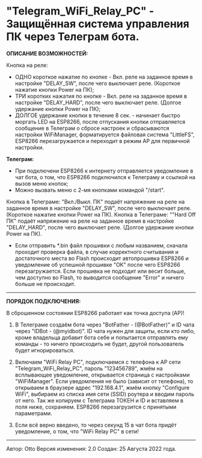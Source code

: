 # "Telegram_WiFi_Relay_PC" - Защищённая система управления ПК через Телеграм бота.


  **ОПИСАНИЕ ВОЗМОЖНОСТЕЙ:**
  
  Кнопка на реле:
  - ОДНО короткое нажатие по кнопке - Вкл. реле на заданное время в настройке "DELAY_SW", после чего выключает реле. (Короткое нажатие кнопки Power на ПК);
  - ТРИ коротких нажатия по кнопке - Вкл. реле на заданное время в настройке "DELAY_HARD", после чего выключает реле. (Долгое удержание кнопки Power на ПК);
  - ДОЛГОЕ удержание кнопки в течение 8 сек. - начинает быстро моргать LED на ESP8266, после отпускания кнопки отправляется сообщение в Телеграм о сбросе настроек
  и сбрасываются настройки WiFiManager, форматируется файловая система "LittleFS", ESP8266 перезагружается и переходит в режим AP для первичной настройки.
  
  **Телеграм:**
  - При подключени ESP8266 к интернету отправляется уведомление в чат бота, о том, что ESP8266 подключился к Телеграму и ссылкой на вызов меню кнопок;
  - Можно вызвать меню с 2-мя кнопками командой "/start".

  Кнопка в Телеграме: "Вкл./Выкл. ПК" подаёт напряжение на реле на заданное время в настройке "DELAY_SW", после чего выключает реле. (Короткое нажатие кнопки Power на ПК).
  Кнопка в Телеграме: ""Hard Off ПК" подаёт напряжение на реле на заданное время в настройке "DELAY_HARD", после чего выключает реле. (Долгое удержание кнопки Power на ПК).

  - Если отправить *.bin файл прошивки с любым названием, сначала проходит проверка файла, в случае корректного считывания и достаточного места во Flash происходит
  автопрошивка ESP8266 и уведомление об успешной прошивке "OK" после чего ESP8266 перезагружается.
  Если прошивка не подходит или весит больше, чем доступно во Flash, то выводится сообщение "Error" и ничего больше не происходит.

******************************************

  **ПОРЯДОК ПОДКЛЮЧЕНИЯ:**
  
  В сброшенном состоянии ESP8266 работает как точка доступа (AP)!

  1) В Телеграме создаём бота через "BotFather - (@BotFather)" и ID чата через "IDBot - (@myidbot)".
  ID чата нужен для защиты, если кто либо, кроме владельца добавит бота себе и попытается отправлять ему команды - то ничего происходить не будет, другой пользователь будет игнорироваться.

  2) Включаем "WiFi Relay PC", подключаемся с телефона к AP сети "Telegram_WiFi_Relay_PC", пароль "123456789", жмём на всплывающее уведомление, открывается страница с настройками "WiFiManager".
  Если уведомления не было (зависит от телефона), то открываем в браузере адрес "192.168.4.1", жмём кнопку "Configure WiFi", выбираем из списка имя сети (SSID) роутера и вводим пароль от него.
  Так же копируем с Телеграма ТОКЕН и ID и вставляем в поля ниже, сохраняем. ESP8266 перезагрузится с принятыми параметрами.

  3) Если всё верно введено, то через секунд 15 в чат бота придёт уведомление, о том, что "WiFi Relay PC" в сети!

******************************************

  Автор: Otto
  Версия изменения: 2.0
  Создан: 25 Августа 2022 года.
